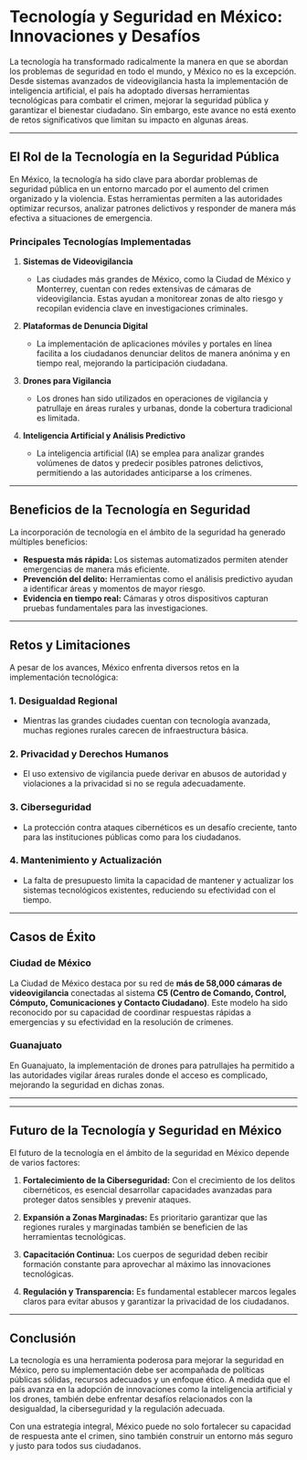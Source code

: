 # Tecnología y Seguridad en México: Innovaciones y Desafíos

La tecnología ha transformado radicalmente la manera en que se abordan los problemas de seguridad en todo el mundo, y México no es la excepción. Desde sistemas avanzados de videovigilancia hasta la implementación de inteligencia artificial, el país ha adoptado diversas herramientas tecnológicas para combatir el crimen, mejorar la seguridad pública y garantizar el bienestar ciudadano. Sin embargo, este avance no está exento de retos significativos que limitan su impacto en algunas áreas.

---

## El Rol de la Tecnología en la Seguridad Pública

En México, la tecnología ha sido clave para abordar problemas de seguridad pública en un entorno marcado por el aumento del crimen organizado y la violencia. Estas herramientas permiten a las autoridades optimizar recursos, analizar patrones delictivos y responder de manera más efectiva a situaciones de emergencia.

### Principales Tecnologías Implementadas

1. **Sistemas de Videovigilancia**

   - Las ciudades más grandes de México, como la Ciudad de México y Monterrey, cuentan con redes extensivas de cámaras de videovigilancia. Estas ayudan a monitorear zonas de alto riesgo y recopilan evidencia clave en investigaciones criminales.

2. **Plataformas de Denuncia Digital**

   - La implementación de aplicaciones móviles y portales en línea facilita a los ciudadanos denunciar delitos de manera anónima y en tiempo real, mejorando la participación ciudadana.

3. **Drones para Vigilancia**

   - Los drones han sido utilizados en operaciones de vigilancia y patrullaje en áreas rurales y urbanas, donde la cobertura tradicional es limitada.

4. **Inteligencia Artificial y Análisis Predictivo**
   - La inteligencia artificial (IA) se emplea para analizar grandes volúmenes de datos y predecir posibles patrones delictivos, permitiendo a las autoridades anticiparse a los crímenes.

---

## Beneficios de la Tecnología en Seguridad

La incorporación de tecnología en el ámbito de la seguridad ha generado múltiples beneficios:

- **Respuesta más rápida:** Los sistemas automatizados permiten atender emergencias de manera más eficiente.
- **Prevención del delito:** Herramientas como el análisis predictivo ayudan a identificar áreas y momentos de mayor riesgo.
- **Evidencia en tiempo real:** Cámaras y otros dispositivos capturan pruebas fundamentales para las investigaciones.

---

## Retos y Limitaciones

A pesar de los avances, México enfrenta diversos retos en la implementación tecnológica:

### 1. Desigualdad Regional

- Mientras las grandes ciudades cuentan con tecnología avanzada, muchas regiones rurales carecen de infraestructura básica.

### 2. Privacidad y Derechos Humanos

- El uso extensivo de vigilancia puede derivar en abusos de autoridad y violaciones a la privacidad si no se regula adecuadamente.

### 3. Ciberseguridad

- La protección contra ataques cibernéticos es un desafío creciente, tanto para las instituciones públicas como para los ciudadanos.

### 4. Mantenimiento y Actualización

- La falta de presupuesto limita la capacidad de mantener y actualizar los sistemas tecnológicos existentes, reduciendo su efectividad con el tiempo.

---

## Casos de Éxito

### Ciudad de México

La Ciudad de México destaca por su red de **más de 58,000 cámaras de videovigilancia** conectadas al sistema **C5 (Centro de Comando, Control, Cómputo, Comunicaciones y Contacto Ciudadano)**. Este modelo ha sido reconocido por su capacidad de coordinar respuestas rápidas a emergencias y su efectividad en la resolución de crímenes.

### Guanajuato

En Guanajuato, la implementación de drones para patrullajes ha permitido a las autoridades vigilar áreas rurales donde el acceso es complicado, mejorando la seguridad en dichas zonas.

---

---

## Futuro de la Tecnología y Seguridad en México

El futuro de la tecnología en el ámbito de la seguridad en México depende de varios factores:

1. **Fortalecimiento de la Ciberseguridad:** Con el crecimiento de los delitos cibernéticos, es esencial desarrollar capacidades avanzadas para proteger datos sensibles y prevenir ataques.

2. **Expansión a Zonas Marginadas:** Es prioritario garantizar que las regiones rurales y marginadas también se beneficien de las herramientas tecnológicas.

3. **Capacitación Continua:** Los cuerpos de seguridad deben recibir formación constante para aprovechar al máximo las innovaciones tecnológicas.

4. **Regulación y Transparencia:** Es fundamental establecer marcos legales claros para evitar abusos y garantizar la privacidad de los ciudadanos.

---

## Conclusión

La tecnología es una herramienta poderosa para mejorar la seguridad en México, pero su implementación debe ser acompañada de políticas públicas sólidas, recursos adecuados y un enfoque ético. A medida que el país avanza en la adopción de innovaciones como la inteligencia artificial y los drones, también debe enfrentar desafíos relacionados con la desigualdad, la ciberseguridad y la regulación adecuada.

Con una estrategia integral, México puede no solo fortalecer su capacidad de respuesta ante el crimen, sino también construir un entorno más seguro y justo para todos sus ciudadanos.
